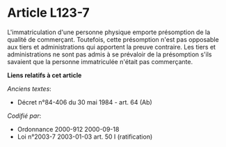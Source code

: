 # Article L123-7

L'immatriculation d'une personne physique emporte présomption de la qualité de commerçant. Toutefois, cette présomption n'est
pas opposable aux tiers et administrations qui apportent la preuve contraire. Les tiers et administrations ne sont pas admis
à se prévaloir de la présomption s'ils savaient que la personne immatriculée n'était pas commerçante.

**Liens relatifs à cet article**

_Anciens textes_:

  - Décret n°84-406 du 30 mai 1984 - art. 64 (Ab)

_Codifié par_:

  - Ordonnance 2000-912 2000-09-18
  - Loi n°2003-7 2003-01-03 art. 50 I (ratification)
